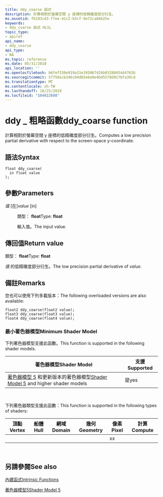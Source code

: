 ```yaml
---
title: ddy_coarse 函式
description: 計算相對於螢幕空間 y 座標的低精確度部分衍生。
ms.assetid: f6103cd3-f7ee-41c2-b3cf-9e72ca84b25e
keywords:
- ddy_coarse 函式 HLSL
topic_type:
- apiref
api_name:
- ddy_coarse
api_type:
- NA
ms.topic: reference
ms.date: 05/31/2018
api_location: ''
ms.openlocfilehash: b6fef330e919a31e39306742bb03280454d47626
ms.sourcegitcommit: 57758ecb246c84d65e6e0e4bd5570d9176fa39cd
ms.translationtype: MT
ms.contentlocale: zh-TW
ms.lasthandoff: 10/25/2019
ms.locfileid: "104022608"
---
```

# <a name="ddy_coarse-function"></a><span data-ttu-id="26256-104">ddy \_ 粗略函數</span><span class="sxs-lookup"><span data-stu-id="26256-104">ddy\_coarse function</span></span>

<span data-ttu-id="26256-105">計算相對於螢幕空間 y 座標的低精確度部分衍生。</span><span class="sxs-lookup"><span data-stu-id="26256-105">Computes a low precision partial derivative with respect to the screen-space y-coordinate.</span></span>

## <a name="syntax"></a><span data-ttu-id="26256-106">語法</span><span class="sxs-lookup"><span data-stu-id="26256-106">Syntax</span></span>

``` syntax
float ddy_coarse(
  in float value
);
```

## <a name="parameters"></a><span data-ttu-id="26256-107">參數</span><span class="sxs-lookup"><span data-stu-id="26256-107">Parameters</span></span>

<dl> <dt>

<span data-ttu-id="26256-108">*值* \[在\]</span><span class="sxs-lookup"><span data-stu-id="26256-108">*value* \[in\]</span></span>
</dt> <dd>

<span data-ttu-id="26256-109">類型： **float**</span><span class="sxs-lookup"><span data-stu-id="26256-109">Type: **float**</span></span>

<span data-ttu-id="26256-110">輸入值。</span><span class="sxs-lookup"><span data-stu-id="26256-110">The input value.</span></span>

</dd> </dl>

## <a name="return-value"></a><span data-ttu-id="26256-111">傳回值</span><span class="sxs-lookup"><span data-stu-id="26256-111">Return value</span></span>

<span data-ttu-id="26256-112">類型： **float**</span><span class="sxs-lookup"><span data-stu-id="26256-112">Type: **float**</span></span>

<span data-ttu-id="26256-113">*值* 的低精確度部分衍生。</span><span class="sxs-lookup"><span data-stu-id="26256-113">The low precision partial derivative of *value*.</span></span>

## <a name="remarks"></a><span data-ttu-id="26256-114">備註</span><span class="sxs-lookup"><span data-stu-id="26256-114">Remarks</span></span>

<span data-ttu-id="26256-115">您也可以使用下列多載版本：</span><span class="sxs-lookup"><span data-stu-id="26256-115">The following overloaded versions are also available:</span></span>

``` syntax
float2 ddy_coarse(float2 value);
float3 ddy_coarse(float3 value);
float4 ddy_coarse(float4 value);
```

### <a name="minimum-shader-model"></a><span data-ttu-id="26256-116">最小著色器模型</span><span class="sxs-lookup"><span data-stu-id="26256-116">Minimum Shader Model</span></span>

<span data-ttu-id="26256-117">下列著色器模型支援此函數。</span><span class="sxs-lookup"><span data-stu-id="26256-117">This function is supported in the following shader models.</span></span>



| <span data-ttu-id="26256-118">著色器模型</span><span class="sxs-lookup"><span data-stu-id="26256-118">Shader Model</span></span>                                                                | <span data-ttu-id="26256-119">支援</span><span class="sxs-lookup"><span data-stu-id="26256-119">Supported</span></span> |
|-----------------------------------------------------------------------------|-----------|
| <span data-ttu-id="26256-120">[著色器模型 5](d3d11-graphics-reference-sm5.md) 和更新版本的著色器模型</span><span class="sxs-lookup"><span data-stu-id="26256-120">[Shader Model 5](d3d11-graphics-reference-sm5.md) and higher shader models</span></span> | <span data-ttu-id="26256-121">是</span><span class="sxs-lookup"><span data-stu-id="26256-121">yes</span></span>       |



 

<span data-ttu-id="26256-122">下列著色器類型支援此函數：</span><span class="sxs-lookup"><span data-stu-id="26256-122">This function is supported in the following types of shaders:</span></span>



| <span data-ttu-id="26256-123">頂點</span><span class="sxs-lookup"><span data-stu-id="26256-123">Vertex</span></span> | <span data-ttu-id="26256-124">船體</span><span class="sxs-lookup"><span data-stu-id="26256-124">Hull</span></span> | <span data-ttu-id="26256-125">網域</span><span class="sxs-lookup"><span data-stu-id="26256-125">Domain</span></span> | <span data-ttu-id="26256-126">幾何</span><span class="sxs-lookup"><span data-stu-id="26256-126">Geometry</span></span> | <span data-ttu-id="26256-127">像素</span><span class="sxs-lookup"><span data-stu-id="26256-127">Pixel</span></span> | <span data-ttu-id="26256-128">計算</span><span class="sxs-lookup"><span data-stu-id="26256-128">Compute</span></span> |
|--------|------|--------|----------|-------|---------|
|        |      |        |          | <span data-ttu-id="26256-129">x</span><span class="sxs-lookup"><span data-stu-id="26256-129">x</span></span>     |         |



 

## <a name="see-also"></a><span data-ttu-id="26256-130">另請參閱</span><span class="sxs-lookup"><span data-stu-id="26256-130">See also</span></span>

<dl> <dt>

[<span data-ttu-id="26256-131">內建函式</span><span class="sxs-lookup"><span data-stu-id="26256-131">Intrinsic Functions</span></span>](dx-graphics-hlsl-intrinsic-functions.md)
</dt> <dt>

[<span data-ttu-id="26256-132">著色器模型5</span><span class="sxs-lookup"><span data-stu-id="26256-132">Shader Model 5</span></span>](d3d11-graphics-reference-sm5.md)
</dt> </dl>

 

 




